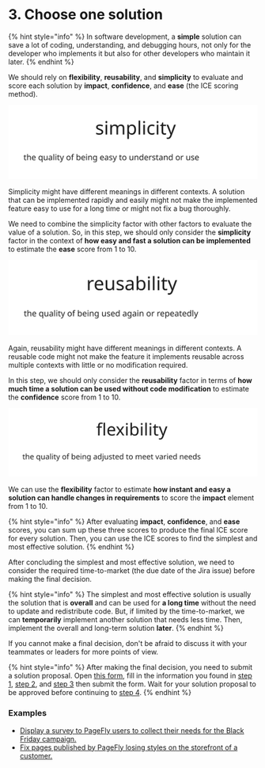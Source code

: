 # 3. Choose one solution

{% hint style="info" %}
In software development, a **simple** solution can save a lot of coding, understanding, and debugging hours, not only for the developer who implements it but also for other developers who maintain it later.
{% endhint %}

We should rely on **flexibility**, **reusability**, and **simplicity** to evaluate and score each solution by **impact**, **confidence**, and **ease** (the ICE scoring method).

<img src="../../../.gitbook/assets/file.excalidraw (2) (1).svg" alt="" class="gitbook-drawing">

Simplicity might have different meanings in different contexts. A solution that can be implemented rapidly and easily might not make the implemented feature easy to use for a long time or might not fix a bug thoroughly.

We need to combine the simplicity factor with other factors to evaluate the value of a solution. So, in this step, we should only consider the **simplicity** factor in the context of **how easy and fast a solution can be implemented** to estimate the **ease** score from 1 to 10.

<img src="../../../.gitbook/assets/file.excalidraw (2).svg" alt="" class="gitbook-drawing">

Again, reusability might have different meanings in different contexts. A reusable code might not make the feature it implements reusable across multiple contexts with little or no modification required.

In this step, we should only consider the **reusability** factor in terms of **how much time a solution can be used without code modification** to estimate the **confidence** score from 1 to 10.

<img src="../../../.gitbook/assets/file.excalidraw (1) (1).svg" alt="" class="gitbook-drawing">

We can use the **flexibility** factor to estimate **how instant and easy a solution can handle changes in requirements** to score the **impact** element from 1 to 10.

{% hint style="info" %}
After evaluating **impact**, **confidence**, and **ease** scores, you can sum up these three scores to produce the final ICE score for every solution. Then, you can use the ICE scores to find the simplest and most effective solution.
{% endhint %}

After concluding the simplest and most effective solution, we need to consider the required time-to-market (the due date of the Jira issue) before making the final decision.

{% hint style="info" %}
The simplest and most effective solution is usually the solution that is **overall** and can be used for **a long time** without the need to update and redistribute code. But, if limited by the time-to-market, we can **temporarily** implement another solution that needs less time. Then, implement the overall and long-term solution **later**.
{% endhint %}

&#x20;If you cannot make a final decision, don't be afraid to discuss it with your teammates or leaders for more points of view.

{% hint style="info" %}
After making the final decision, you need to submit a solution proposal. Open [this form](https://docs.google.com/forms/d/e/1FAIpQLSc8IcTnfy\_6Y92hScpEwUMpfWXQengWYQtxPXiXPbmStBWilw/viewform), fill in the information you found in [step 1](1.-understand-the-issue.md), [step 2](2.-find-multiple-solutions.md), and [step 3](3.-choose-one-solution.md) then submit the form. Wait for your solution proposal to be approved before continuing to [step 4](4.-write-automated-tests.md).
{% endhint %}

### Examples

* [Display a survey to PageFly users to collect their needs for the Black Friday campaign.](../example-1/3.-choose-one-solution.md)
* [Fix pages published by PageFly losing styles on the storefront of a customer.](../example-2/3.-choose-one-solution.md)
